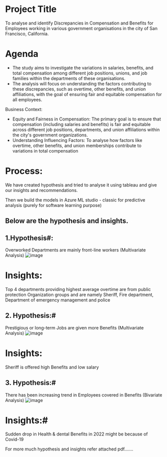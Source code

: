 
# Project Title
To analyse and identify Discrepancies in Compensation and Benefits for Employees working in various government organisations in the city of San Francisco, California.

# Agenda
- The study aims to investigate the variations in salaries, benefits, and total compensation among different job positions, unions, and job families within the departments of these organisations.
- The analysis will focus on understanding the factors contributing to these discrepancies, such as overtime, other benefits, and union affiliations, with the goal of ensuring fair and equitable compensation for all employees.

Business Context:
- Equity and Fairness in Compensation: The primary goal is to ensure that compensation (including salaries and benefits) is fair and equitable across different job positions, departments, and union affiliations within the city's government organizations.
- Understanding Influencing Factors: To analyse how factors like overtime, other benefits, and union memberships contribute to variations in total compensation


# Process:
We have created hypothesis and tried to analyse it using tableau and give our insights and recommendations.

Then we build the models in Azure ML studio - classic for predictive analysis (purely for software learning purpose)

## Below are the hypothesis and insights.

## 1.Hypothesis#: 
Overworked Departments are mainly front-line workers (Multivariate Analysis)
![image](https://github.com/akshadarane10/Compensation-Analysis-Azure-Tableau-Report/assets/157677138/861c244a-5e23-4bb4-acbe-982ef67c69eb)
# Insights: 
Top 4 departments providing highest average overtime are from public protection Organization groups and are namely Sheriff, Fire department, Department of emergency management and police

## 2.	Hypothesis:# 
Prestigious or long-term Jobs are given more Benefits (Multivariate Analysis)
![image](https://github.com/akshadarane10/Compensation-Analysis-Azure-Tableau-Report/assets/157677138/45dba9fc-383f-4c9d-bb69-795645d4001c)
# Insights:  
Sheriff is offered high Benefits and low salary

## 3.	Hypothesis:# 
There has been increasing trend in Employees covered in Benefits (Bivariate Analysis)
![image](https://github.com/akshadarane10/Compensation-Analysis-Azure-Tableau-Report/assets/157677138/93e78e92-c04f-4b7b-8fd9-898b4aa2466f)
# Insights:#
Sudden drop in Health & dental Benefits in 2022 might be because of Covid-19

For more much hypothesis and insights refer attached pdf.......





